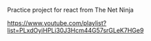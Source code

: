 Practice project for react from The Net Ninja

https://www.youtube.com/playlist?list=PLxdOyiHPLi30J3Hcm44G57srGLeK7HGe9
